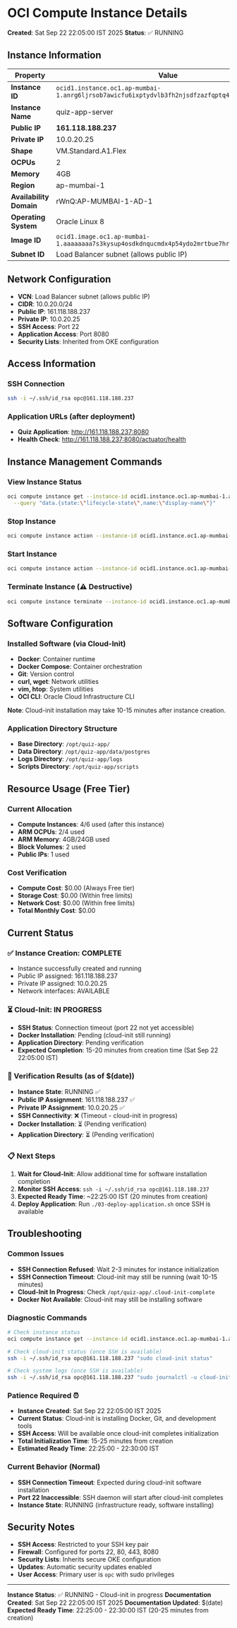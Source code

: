 # OCI Compute Instance Details

**Created**: Sat Sep 22 22:05:00 IST 2025
**Status**: ✅ RUNNING

## Instance Information 

| Property | Value |
|----------|-------|
| **Instance ID** | `ocid1.instance.oc1.ap-mumbai-1.anrg6ljrsob7awicfu6ixptydvlb3fh2njsdfzazfqptq4bx2hdy3euq5l3a` |
| **Instance Name** | quiz-app-server |
| **Public IP** | **161.118.188.237** |
| **Private IP** | 10.0.20.25 |
| **Shape** | VM.Standard.A1.Flex |
| **OCPUs** | 2 |
| **Memory** | 4GB |
| **Region** | ap-mumbai-1 |
| **Availability Domain** | rWnQ:AP-MUMBAI-1-AD-1 |
| **Operating System** | Oracle Linux 8 |
| **Image ID** | `ocid1.image.oc1.ap-mumbai-1.aaaaaaaa7s3kysup4osdkdnqucmdx4p54ydo2mrtbue7hrs36a3cwilhdygq` |
| **Subnet ID** | Load Balancer subnet (allows public IP) |

## Network Configuration

- **VCN**: Load Balancer subnet (allows public IP)
- **CIDR**: 10.0.20.0/24
- **Public IP**: 161.118.188.237
- **Private IP**: 10.0.20.25
- **SSH Access**: Port 22
- **Application Access**: Port 8080
- **Security Lists**: Inherited from OKE configuration

## Access Information

### SSH Connection
```bash
ssh -i ~/.ssh/id_rsa opc@161.118.188.237
```

### Application URLs (after deployment)
- **Quiz Application**: http://161.118.188.237:8080
- **Health Check**: http://161.118.188.237:8080/actuator/health

## Instance Management Commands

### View Instance Status
```bash
oci compute instance get --instance-id ocid1.instance.oc1.ap-mumbai-1.anrg6ljrsob7awicfu6ixptydvlb3fh2njsdfzazfqptq4bx2hdy3euq5l3a \
  --query "data.{state:\"lifecycle-state\",name:\"display-name\"}"
```

### Stop Instance
```bash
oci compute instance action --instance-id ocid1.instance.oc1.ap-mumbai-1.anrg6ljrsob7awicfu6ixptydvlb3fh2njsdfzazfqptq4bx2hdy3euq5l3a --action STOP --wait-for-state STOPPED
```

### Start Instance
```bash
oci compute instance action --instance-id ocid1.instance.oc1.ap-mumbai-1.anrg6ljrsob7awicfu6ixptydvlb3fh2njsdfzazfqptq4bx2hdy3euq5l3a --action START --wait-for-state RUNNING
```

### Terminate Instance (⚠️ Destructive)
```bash
oci compute instance terminate --instance-id ocid1.instance.oc1.ap-mumbai-1.anrg6ljrsob7awicfu6ixptydvlb3fh2njsdfzazfqptq4bx2hdy3euq5l3a --wait-for-state TERMINATED
```

## Software Configuration

### Installed Software (via Cloud-Init)
- **Docker**: Container runtime
- **Docker Compose**: Container orchestration
- **Git**: Version control
- **curl, wget**: Network utilities
- **vim, htop**: System utilities
- **OCI CLI**: Oracle Cloud Infrastructure CLI

**Note**: Cloud-init installation may take 10-15 minutes after instance creation.

### Application Directory Structure
- **Base Directory**: `/opt/quiz-app/`
- **Data Directory**: `/opt/quiz-app/data/postgres`
- **Logs Directory**: `/opt/quiz-app/logs`
- **Scripts Directory**: `/opt/quiz-app/scripts`

## Resource Usage (Free Tier)

### Current Allocation
- **Compute Instances**: 4/6 used (after this instance)
- **ARM OCPUs**: 2/4 used
- **ARM Memory**: 4GB/24GB used
- **Block Volumes**: 2 used
- **Public IPs**: 1 used

### Cost Verification
- **Compute Cost**: $0.00 (Always Free tier)
- **Storage Cost**: $0.00 (Within free limits)
- **Network Cost**: $0.00 (Within free limits)
- **Total Monthly Cost**: $0.00

## Current Status

### ✅ Instance Creation: COMPLETE
- Instance successfully created and running
- Public IP assigned: 161.118.188.237
- Private IP assigned: 10.0.20.25
- Network interfaces: AVAILABLE

### ⏳ Cloud-Init: IN PROGRESS
- **SSH Status**: Connection timeout (port 22 not yet accessible)
- **Docker Installation**: Pending (cloud-init still running)
- **Application Directory**: Pending verification
- **Expected Completion**: 15-20 minutes from creation time (Sat Sep 22 22:05:00 IST)

### 🔄 Verification Results (as of $(date))
- **Instance State**: RUNNING ✅
- **Public IP Assignment**: 161.118.188.237 ✅
- **Private IP Assignment**: 10.0.20.25 ✅
- **SSH Connectivity**: ❌ (Timeout - cloud-init in progress)
- **Docker Installation**: ⏳ (Pending verification)
- **Application Directory**: ⏳ (Pending verification)

### 📋 Next Steps

1. **Wait for Cloud-Init**: Allow additional time for software installation completion
2. **Monitor SSH Access**: `ssh -i ~/.ssh/id_rsa opc@161.118.188.237`
3. **Expected Ready Time**: ~22:25:00 IST (20 minutes from creation)
4. **Deploy Application**: Run `./03-deploy-application.sh` once SSH is available

## Troubleshooting

### Common Issues
- **SSH Connection Refused**: Wait 2-3 minutes for instance initialization
- **SSH Connection Timeout**: Cloud-init may still be running (wait 10-15 minutes)
- **Cloud-Init In Progress**: Check `/opt/quiz-app/.cloud-init-complete`
- **Docker Not Available**: Cloud-init may still be installing software

### Diagnostic Commands
```bash
# Check instance status
oci compute instance get --instance-id ocid1.instance.oc1.ap-mumbai-1.anrg6ljrsob7awicfu6ixptydvlb3fh2njsdfzazfqptq4bx2hdy3euq5l3a

# Check cloud-init status (once SSH is available)
ssh -i ~/.ssh/id_rsa opc@161.118.188.237 "sudo cloud-init status"

# Check system logs (once SSH is available)
ssh -i ~/.ssh/id_rsa opc@161.118.188.237 "sudo journalctl -u cloud-init -f"
```

### Patience Required ⏰
- **Instance Created**: Sat Sep 22 22:05:00 IST 2025
- **Current Status**: Cloud-init is installing Docker, Git, and development tools
- **SSH Access**: Will be available once cloud-init completes initialization
- **Total Initialization Time**: 15-25 minutes from creation
- **Estimated Ready Time**: 22:25:00 - 22:30:00 IST

### Current Behavior (Normal)
- **SSH Connection Timeout**: Expected during cloud-init software installation
- **Port 22 Inaccessible**: SSH daemon will start after cloud-init completes
- **Instance State**: RUNNING (infrastructure ready, software installing)

## Security Notes

- **SSH Access**: Restricted to your SSH key pair
- **Firewall**: Configured for ports 22, 80, 443, 8080
- **Security Lists**: Inherits secure OKE configuration
- **Updates**: Automatic security updates enabled
- **User Access**: Primary user is `opc` with sudo privileges

---

**Instance Status**: ✅ RUNNING - Cloud-init in progress
**Documentation Created**: Sat Sep 22 22:05:00 IST 2025
**Documentation Updated**: $(date)
**Expected Ready Time**: 22:25:00 - 22:30:00 IST (20-25 minutes from creation)